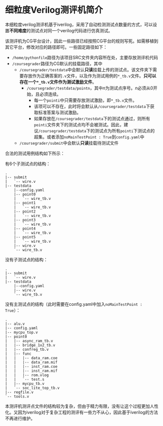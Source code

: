 # 细粒度Verilog测评机简介

本细粒度verilog测评机基于iverilog，采用了自动检测测试点数量的方式，可以设置**不同难度**的测试点对同一个verilog代码进行仿真测试。

该测评机为CG平台设计，因此一些路径已经按照CG平台的规则写死。如需移植到其它平台，修改对应的路径即可。一些固定路径如下：

- `/home/pythonfile`路径为该项目SRC文件夹内容所在处，主要存放测评机代码
- `/coursegrader`路径为CG默认的挂载路径，其中
  - `/coursegrader/testdata`中会默认**只读**挂载上传的测试点。该文件夹下需要存放作为正确答案的`.v`文件，以及作为测试用例的`*_tb.v`文件。**只可以存在一个`*_tb.v`文件作为测试激励文件**。
    - `/coursegrader/testdata/pointn`，其中$n$为测试点序号。$n$必须从0开始，且必须连续。
      - 每一个`pointi`中只需要存放测试激励，即`*_tb.v`文件。
      - 该项可以不存在，此时将会默认从`/coursegrader/testdata`下获取标准答案与测试激励。
      - 如果存放在`/coursegrader/testdata`下的测试点通过，则所有`pointi`文件夹下的测试点均不会被测试。因此，建议`/coursegrader/testdata`下的测试点为所有`pointi`下测试点的超集。或者添加`noMainTestPoint : True`到`config.yaml`中
  - `/coursegrader/submit`中会默认**只读**挂载待测试文件

合法的测试用例结构如下所示：

有6个子测试点的结构：

```text
.
|-- submit
|   `-- wire.v
|-- testdata 
    |--config.yaml
    |-- point0
    |   `-- wire_tb.v
    |-- point1
    |   `-- wire_tb.v
    |-- point2
    |   `-- wire_tb.v
    |-- point3
    |   `-- wire_tb.v
    |-- point4
    |   `-- wire_tb.v
    |-- point5
    |   `-- wire_tb.v
    |-- wire.v
    `-- wire_tb.v
```

没有子测试点的结构：

```text
.
|-- submit
|   `-- wire.v
|-- testdata
    |--config.yaml
    |-- wire.v
    `-- wire_tb.v
```

没有主测试点的结构（此时需要在config.yaml中加入`noMainTestPoint : True`）：

```text
.
|-- alu.v
|-- config.yaml
|-- mycpu_top.v
|-- point0
|   |-- async_ram_tb.v
|   |-- bridge_1x2_tb.v
|   |-- confreg_tb.v
|   |-- func
|   |   |-- data_ram.coe
|   |   |-- data_ram.mif
|   |   |-- inst_ram.coe
|   |   |-- inst_ram.mif
|   |   |-- rom.vlog
|   |   `-- test.s
|   |-- mycpu_tb.v
|   `-- soc_lite_top_tb.v
|-- regfile.v
`-- tools.v
```

本测评机测评点文件的结构较为复杂，但由于精力有限，没有让这个过程更加人性化。又因为iverilog对于复杂工程的测评有一些力不从心，因此基于iverilog的方法不再进行维护。
